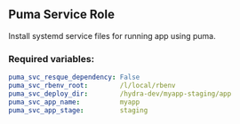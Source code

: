 ## Puma Service Role
Install systemd service files for running app using puma.

### Required variables:

```yaml
puma_svc_resque_dependency: False
puma_svc_rbenv_root:        /l/local/rbenv
puma_svc_deploy_dir:        /hydra-dev/myapp-staging/app
puma_svc_app_name:          myapp
puma_svc_app_stage:         staging
```

